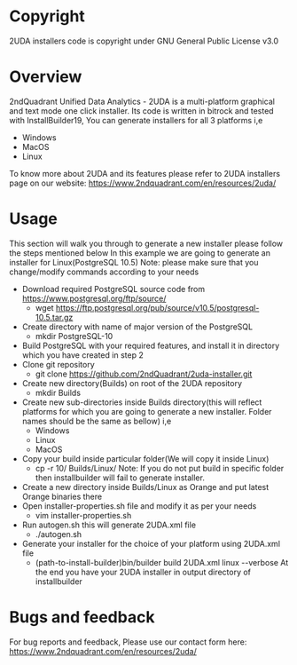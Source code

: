 # Copyright
2UDA installers code is copyright under GNU General Public License v3.0

# Overview
2ndQuadrant Unified Data Analytics - 2UDA is a multi-platform graphical and text mode one click installer. Its code is written in bitrock and tested with InstallBuilder19, You can generate installers for all 3 platforms i,e
- Windows
- MacOS
- Linux

To know more about 2UDA and its features please refer to 2UDA installers page on our website:
https://www.2ndquadrant.com/en/resources/2uda/

# Usage
This section will walk you through to generate a new installer please follow the steps mentioned below
In this example we are going to generate an installer for Linux(PostgreSQL 10.5)
Note: please make sure that you change/modify commands according to your needs 
- Download required PostgreSQL source code from	https://www.postgresql.org/ftp/source/
    - wget https://ftp.postgresql.org/pub/source/v10.5/postgresql-10.5.tar.gz
- Create directory with name of major version of the PostgreSQL
    - mkdir PostgreSQL-10
- Build PostgreSQL with your required features, and install it in directory which you have created in step 2
- Clone git repository
    - git clone https://github.com/2ndQuadrant/2uda-installer.git
- Create new directory(Builds) on root of the 2UDA repository
    - mkdir Builds
- Create new sub-directories inside Builds directory(this will reflect platforms for which you are going to generate a new installer. Folder names should be the same as bellow) i,e
    - Windows
    - Linux
    - MacOS
- Copy your build inside particular folder(We will copy it inside Linux)
    - cp -r 10/  Builds/Linux/
Note: If you do not put build in specific folder then installbuilder will fail to generate installer.
- Create a new directory inside Builds/Linux as Orange and put latest Orange binaries there
- Open  installer-properties.sh file and modify it as per your needs
    - vim installer-properties.sh
- Run autogen.sh this will generate 2UDA.xml file
    - ./autogen.sh
- Generate your installer for the choice of your platform using 2UDA.xml file 
    - (path-to-install-builder)bin/builder build 2UDA.xml linux --verbose
At the end you have your 2UDA installer in output directory of installbuilder

# Bugs and feedback
For bug reports and  feedback, Please use our contact form here: https://www.2ndquadrant.com/en/resources/2uda/
